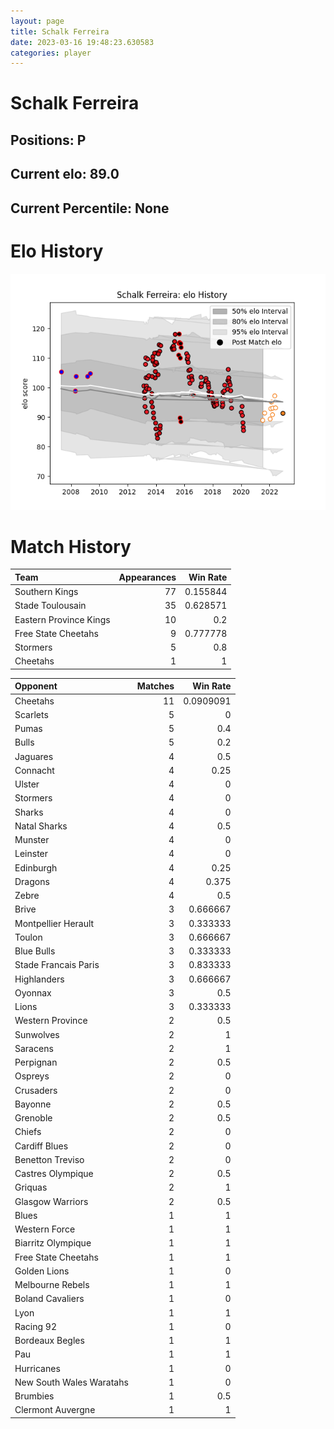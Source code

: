 ```yaml
---  
layout: page  
title: Schalk Ferreira  
date: 2023-03-16 19:48:23.630583  
categories: player  
---
```

# Schalk Ferreira

## Positions: P

## Current elo: 89.0

## Current Percentile: None

# Elo History


![elo history](history_SchalkFerreira.png)
# Match History


| Team                   |   Appearances |   Win Rate |
|:-----------------------|--------------:|-----------:|
| Southern Kings         |            77 |   0.155844 |
| Stade Toulousain       |            35 |   0.628571 |
| Eastern Province Kings |            10 |   0.2      |
| Free State Cheetahs    |             9 |   0.777778 |
| Stormers               |             5 |   0.8      |
| Cheetahs               |             1 |   1        |

| Opponent                 |   Matches |   Win Rate |
|:-------------------------|----------:|-----------:|
| Cheetahs                 |        11 |  0.0909091 |
| Scarlets                 |         5 |  0         |
| Pumas                    |         5 |  0.4       |
| Bulls                    |         5 |  0.2       |
| Jaguares                 |         4 |  0.5       |
| Connacht                 |         4 |  0.25      |
| Ulster                   |         4 |  0         |
| Stormers                 |         4 |  0         |
| Sharks                   |         4 |  0         |
| Natal Sharks             |         4 |  0.5       |
| Munster                  |         4 |  0         |
| Leinster                 |         4 |  0         |
| Edinburgh                |         4 |  0.25      |
| Dragons                  |         4 |  0.375     |
| Zebre                    |         4 |  0.5       |
| Brive                    |         3 |  0.666667  |
| Montpellier Herault      |         3 |  0.333333  |
| Toulon                   |         3 |  0.666667  |
| Blue Bulls               |         3 |  0.333333  |
| Stade Francais Paris     |         3 |  0.833333  |
| Highlanders              |         3 |  0.666667  |
| Oyonnax                  |         3 |  0.5       |
| Lions                    |         3 |  0.333333  |
| Western Province         |         2 |  0.5       |
| Sunwolves                |         2 |  1         |
| Saracens                 |         2 |  1         |
| Perpignan                |         2 |  0.5       |
| Ospreys                  |         2 |  0         |
| Crusaders                |         2 |  0         |
| Bayonne                  |         2 |  0.5       |
| Grenoble                 |         2 |  0.5       |
| Chiefs                   |         2 |  0         |
| Cardiff Blues            |         2 |  0         |
| Benetton Treviso         |         2 |  0         |
| Castres Olympique        |         2 |  0.5       |
| Griquas                  |         2 |  1         |
| Glasgow Warriors         |         2 |  0.5       |
| Blues                    |         1 |  1         |
| Western Force            |         1 |  1         |
| Biarritz Olympique       |         1 |  1         |
| Free State Cheetahs      |         1 |  1         |
| Golden Lions             |         1 |  0         |
| Melbourne Rebels         |         1 |  1         |
| Boland Cavaliers         |         1 |  0         |
| Lyon                     |         1 |  1         |
| Racing 92                |         1 |  0         |
| Bordeaux Begles          |         1 |  1         |
| Pau                      |         1 |  1         |
| Hurricanes               |         1 |  0         |
| New South Wales Waratahs |         1 |  0         |
| Brumbies                 |         1 |  0.5       |
| Clermont Auvergne        |         1 |  1         |